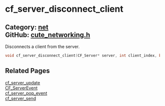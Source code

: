 [](../header.md ':include')

# cf_server_disconnect_client

Category: [net](/api_reference?id=net)  
GitHub: [cute_networking.h](https://github.com/RandyGaul/cute_framework/blob/master/include/cute_networking.h)  
---

Disconnects a client from the server.

```cpp
void cf_server_disconnect_client(CF_Server* server, int client_index, bool notify_client /* = true */);
```

## Related Pages

[cf_server_update](/net/cf_server_update.md)  
[CF_ServerEvent](/net/cf_serverevent.md)  
[cf_server_pop_event](/net/cf_server_pop_event.md)  
[cf_server_send](/net/cf_server_send.md)  
